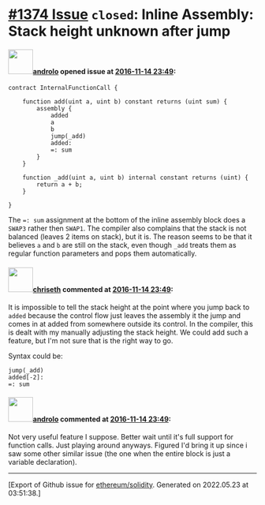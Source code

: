 # [\#1374 Issue](https://github.com/ethereum/solidity/issues/1374) `closed`: Inline Assembly: Stack height unknown after jump

#### <img src="https://avatars.githubusercontent.com/u/2809499?u=ad7178bc0d70dc6042e996111eb4b806a24bf1aa&v=4" width="50">[androlo](https://github.com/androlo) opened issue at [2016-11-14 23:49](https://github.com/ethereum/solidity/issues/1374):

```
contract InternalFunctionCall {

    function add(uint a, uint b) constant returns (uint sum) {
        assembly {
            added
            a
            b
            jump(_add)
            added:
            =: sum
        }
    }

    function _add(uint a, uint b) internal constant returns (uint) {
        return a + b;
    }

}
```

The `=: sum` assignment at the bottom of the inline assembly block does a `SWAP3` rather then `SWAP1`. The compiler also complains that the stack is not balanced (leaves 2 items on stack), but it is. The reason seems to be that it believes `a` and `b` are still on the stack, even though `_add` treats them as regular function parameters and pops them automatically.

#### <img src="https://avatars.githubusercontent.com/u/9073706?v=4" width="50">[chriseth](https://github.com/chriseth) commented at [2016-11-14 23:49](https://github.com/ethereum/solidity/issues/1374#issuecomment-260574309):

It is impossible to tell the stack height at the point where you jump back to `added` because the control flow just leaves the assembly it the jump and comes in at added from somewhere outside its control. In the compiler, this is dealt with my manually adjusting the stack height. We could add such a feature, but I'm not sure that is the right way to go.

Syntax could be:

```
jump(_add)
added[-2]:
=: sum
```

#### <img src="https://avatars.githubusercontent.com/u/2809499?u=ad7178bc0d70dc6042e996111eb4b806a24bf1aa&v=4" width="50">[androlo](https://github.com/androlo) commented at [2016-11-14 23:49](https://github.com/ethereum/solidity/issues/1374#issuecomment-260616487):

Not very useful feature I suppose. Better wait until it's full support for function calls. Just playing around anyways. Figured I'd bring it up since i saw some other similar issue (the one when the entire block is just a variable declaration).


-------------------------------------------------------------------------------



[Export of Github issue for [ethereum/solidity](https://github.com/ethereum/solidity). Generated on 2022.05.23 at 03:51:38.]
